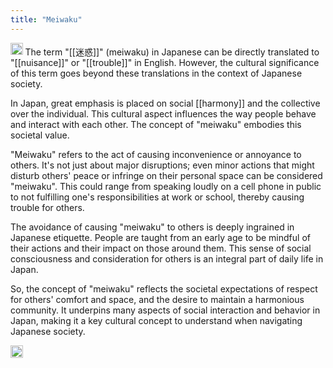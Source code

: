```yaml
---
title: "Meiwaku"
---
```


<img src='https://scrapbox.io/api/pages/nishio/gpt/icon' alt='gpt.icon' height="19.5"/> The term "[[迷惑]]" (meiwaku) in Japanese can be directly translated to "[[nuisance]]" or "[[trouble]]" in English. However, the cultural significance of this term goes beyond these translations in the context of Japanese society.

In Japan, great emphasis is placed on social [[harmony]] and the collective over the individual. This cultural aspect influences the way people behave and interact with each other. The concept of "meiwaku" embodies this societal value.

"Meiwaku" refers to the act of causing inconvenience or annoyance to others. It's not just about major disruptions; even minor actions that might disturb others' peace or infringe on their personal space can be considered "meiwaku". This could range from speaking loudly on a cell phone in public to not fulfilling one's responsibilities at work or school, thereby causing trouble for others.

The avoidance of causing "meiwaku" to others is deeply ingrained in Japanese etiquette. People are taught from an early age to be mindful of their actions and their impact on those around them. This sense of social consciousness and consideration for others is an integral part of daily life in Japan.

So, the concept of "meiwaku" reflects the societal expectations of respect for others' comfort and space, and the desire to maintain a harmonious community. It underpins many aspects of social interaction and behavior in Japan, making it a key cultural concept to understand when navigating Japanese society.

<img src='https://scrapbox.io/api/pages/nishio/en/icon' alt='en.icon' height="19.5"/>
